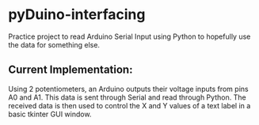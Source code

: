 # pyDuino-interfacing
Practice project to read Arduino Serial Input using Python to hopefully use the data for something else.

## Current Implementation:
  Using 2 potentiometers, an Arduino outputs their voltage inputs from pins A0 and A1. This data is sent
  through Serial and read through Python. The received data is then used to control the X and Y values
  of a text label in a basic tkinter GUI window.
